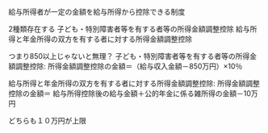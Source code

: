 給与所得者が一定の金額を給与所得から控除できる制度

2種類存在する
子ども・特別障害者等を有する者等の所得金額調整控除
給与所得と年金所得の双方を有する者に対する所得金額調整控除

つまり850以上じゃないと無理？
子ども・特別障害者等を有する者等の所得金額調整控除:
所得金額調整控除の金額＝（給与収入金額－850万円）×10％

給与所得と年金所得の双方を有する者に対する所得金額調整控除:
所得金額調整控除の金額＝
給与所得控除後の給与金額＋公的年金に係る雑所得の金額－10万円

どちらも１０万円が上限